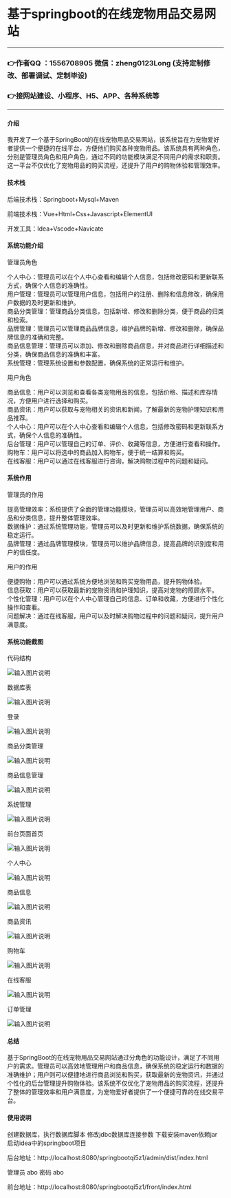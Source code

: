 # 基于springboot的在线宠物用品交易网站

---
### 👉作者QQ ：1556708905 微信：zheng0123Long (支持定制修改、部署调试、定制毕设)

### 👉接网站建设、小程序、H5、APP、各种系统等

---

#### 介绍

我开发了一个基于SpringBoot的在线宠物用品交易网站，该系统旨在为宠物爱好者提供一个便捷的在线平台，方便他们购买各种宠物用品。该系统具有两种角色，分别是管理员角色和用户角色，通过不同的功能模块满足不同用户的需求和职责。这一平台不仅优化了宠物用品的购买流程，还提升了用户的购物体验和管理效率。

#### 技术栈

后端技术栈：Springboot+Mysql+Maven

前端技术栈：Vue+Html+Css+Javascript+ElementUI

开发工具：Idea+Vscode+Navicate

#### 系统功能介绍

管理员角色  

个人中心：管理员可以在个人中心查看和编辑个人信息，包括修改密码和更新联系方式，确保个人信息的准确性。  
用户管理：管理员可以管理用户信息，包括用户的注册、删除和信息修改，确保用户数据的及时更新和维护。  
商品分类管理：管理商品分类信息，包括新增、修改和删除分类，便于商品的归类和检索。  
品牌管理：管理员可以管理商品品牌信息，维护品牌的新增、修改和删除，确保品牌信息的准确和完整。  
商品信息管理：管理员可以添加、修改和删除商品信息，并对商品进行详细描述和分类，确保商品信息的准确和丰富。  
系统管理：管理系统设置和参数配置，确保系统的正常运行和维护。  

用户角色  

商品信息：用户可以浏览和查看各类宠物用品的信息，包括价格、描述和库存情况，方便用户进行选择和购买。  
商品资讯：用户可以获取与宠物相关的资讯和新闻，了解最新的宠物护理知识和用品推荐。  
个人中心：用户可以在个人中心查看和编辑个人信息，包括修改密码和更新联系方式，确保个人信息的准确性。  
后台管理：用户可以管理自己的订单、评价、收藏等信息，方便进行查看和操作。  
购物车：用户可以将选中的商品加入购物车，便于统一结算和购买。  
在线客服：用户可以通过在线客服进行咨询，解决购物过程中的问题和疑问。  

#### 系统作用

管理员的作用

提高管理效率：系统提供了全面的管理功能模块，管理员可以高效地管理用户、商品和分类信息，提升整体管理效率。  
数据维护：通过系统管理功能，管理员可以及时更新和维护系统数据，确保系统的稳定运行。  
品牌管理：通过品牌管理模块，管理员可以维护品牌信息，提高品牌的识别度和用户的信任度。  

用户的作用  
 
便捷购物：用户可以通过系统方便地浏览和购买宠物用品，提升购物体验。  
信息获取：用户可以获取最新的宠物资讯和护理知识，提高对宠物的照顾水平。  
个性化管理：用户可以在个人中心管理自己的信息、订单和收藏，方便进行个性化操作和查看。  
问题解决：通过在线客服，用户可以及时解决购物过程中的问题和疑问，提升用户满意度。  

#### 系统功能截图

代码结构

![输入图片说明](images/ba1158a63a5153b2716fc96259fd107.png)

数据库表

![输入图片说明](images/f16954d4c652c8fd88a9bbb446a9210.png)

登录

![输入图片说明](images/86a2fc79fb9c5e3921bab9c4886a7b4.png)

商品分类管理

![输入图片说明](images/d3d45d5652eefa538bc2a60c071eb23.png)

商品信息管理

![输入图片说明](images/d77f4edaaa566e0569d86ba465ddbf7.png)

系统管理

![输入图片说明](images/08eab1b058a845af6dcb7f8c1027cf0.png)

前台页面首页

![输入图片说明](images/523a6d6153043a9b333f40262839634.png)

个人中心

![输入图片说明](images/043b3e67b34b755cc5a14dbb894c5ad.png)

商品信息

![输入图片说明](images/efa1ba2e8bd8b1816a9e0e75246d2ce.png)

商品资讯

![输入图片说明](images/9755eeb024e0d613eb67139f9fdb73f.png)

购物车

![输入图片说明](images/eed08c22fdaf4593dd130fe9e1d252f.png)

在线客服

![输入图片说明](images/21785ee4235d828d4d4b79575a9020a.png)

订单管理

![输入图片说明](images/4f7f9377e4ca670fd05cb362c1331dc.png)

#### 总结

基于SpringBoot的在线宠物用品交易网站通过分角色的功能设计，满足了不同用户的需求。管理员可以高效地管理用户和商品信息，确保系统的稳定运行和数据的准确维护；用户则可以便捷地进行商品浏览和购买，获取最新的宠物资讯，并通过个性化的后台管理提升购物体验。该系统不仅优化了宠物用品的购买流程，还提升了整体的管理效率和用户满意度，为宠物爱好者提供了一个便捷可靠的在线交易平台。

#### 使用说明

创建数据库，执行数据库脚本 修改jdbc数据库连接参数 下载安装maven依赖jar 启动idea中的springboot项目

后台地址：http://localhost:8080/springbootqi5z1/admin/dist/index.html

管理员  abo 密码 abo

前台地址：http://localhost:8080/springbootqi5z1/front/index.html

